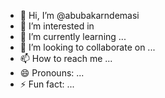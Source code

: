 - 👋 Hi, I’m @abubakarndemasi
- 👀 I’m interested in 
- 🌱 I’m currently learning ...
- 💞️ I’m looking to collaborate on ...
- 📫 How to reach me ...
- 😄 Pronouns: ...
- ⚡ Fun fact: ...

<!---
abubakarndemasi/abubakarndemasi is a ✨ special ✨ repository because its `README.md` (this file) appears on your GitHub profile.
You can click the Preview link to take a look at your changes.
--->
